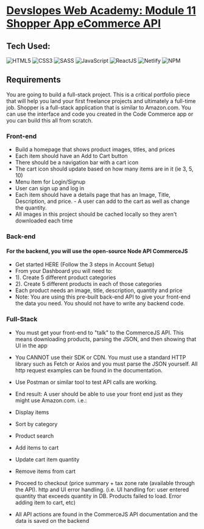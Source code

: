 # [Devslopes Web Academy: Module 11 Shopper App eCommerce API](https://basic-state-ecommerce.netlify.app/)

## Tech Used:
![HTML5](https://camo.githubusercontent.com/d63d473e728e20a286d22bb2226a7bf45a2b9ac6c72c59c0e61e9730bfe4168c/68747470733a2f2f696d672e736869656c64732e696f2f62616467652f48544d4c352d4533344632363f7374796c653d666f722d7468652d6261646765266c6f676f3d68746d6c35266c6f676f436f6c6f723d7768697465)
![CSS3](https://camo.githubusercontent.com/3a0f693cfa032ea4404e8e02d485599bd0d192282b921026e89d271aaa3d7565/68747470733a2f2f696d672e736869656c64732e696f2f62616467652f435353332d3135373242363f7374796c653d666f722d7468652d6261646765266c6f676f3d63737333266c6f676f436f6c6f723d7768697465)
![SASS](https://camo.githubusercontent.com/8849f369ac031cc842a4ab4248c7f7db6a4b593cad1f2d1c01d3aeb6f0f8dca7/68747470733a2f2f696d672e736869656c64732e696f2f62616467652f536173732d4343363639393f7374796c653d666f722d7468652d6261646765266c6f676f3d73617373266c6f676f436f6c6f723d7768697465)
![JavaScript](https://camo.githubusercontent.com/93c855ae825c1757f3426f05a05f4949d3b786c5b22d0edb53143a9e8f8499f6/68747470733a2f2f696d672e736869656c64732e696f2f62616467652f4a6176615363726970742d3332333333303f7374796c653d666f722d7468652d6261646765266c6f676f3d6a617661736372697074266c6f676f436f6c6f723d463744463145)
![ReactJS](https://camo.githubusercontent.com/268ac512e333b69600eb9773a8f80b7a251f4d6149642a50a551d4798183d621/68747470733a2f2f696d672e736869656c64732e696f2f62616467652f52656163742d3230323332413f7374796c653d666f722d7468652d6261646765266c6f676f3d7265616374266c6f676f436f6c6f723d363144414642)
![Netlify](https://camo.githubusercontent.com/92dde1e7c42c013a5fce4dfeee0843f06710bfd38a610885e33a273c7eca0d22/68747470733a2f2f696d672e736869656c64732e696f2f62616467652f4e65746c6966792d3030433742373f7374796c653d666f722d7468652d6261646765266c6f676f3d6e65746c696679266c6f676f436f6c6f723d7768697465)
![NPM](https://camo.githubusercontent.com/55037e0ff8e2c9df84ad631c3d0443a7316776ede7459a5872ccb336d7df2781/68747470733a2f2f696d672e736869656c64732e696f2f62616467652f6e706d2d4342333833373f7374796c653d666f722d7468652d6261646765266c6f676f3d6e706d266c6f676f436f6c6f723d7768697465)

## Requirements
You are going to build a full-stack project. This is a critical portfolio piece that will help you land your first freelance projects and ultimately a full-time job.
Shopper is a full-stack application that is similar to Amazon.com.
You can use the interface and code you created in the Code Commerce app or you can build this all from scratch.

### Front-end
- Build a homepage that shows product images, titles, and prices
- Each item should have an Add to Cart button
- There should be a navigation bar with a cart icon
- The cart icon should update based on how many items are in it (ie 3, 5, 10)
- Menu item for Login/Signup
- User can sign up and log in
- Each item should have a details page that has an Image, Title, Description, and price. - A user can add to the cart as well as change the quantity.
- All images in this project should be cached locally so they aren't downloaded each time

### Back-end
#### For the backend, you will use the open-source Node API CommerceJS
- Get started HERE (Follow the 3 steps in Account Setup)
- From your Dashboard you will need to:
- 1). Create 5 different product categories
- 2). Create 5 different products in each of those categories
- Each product needs an image, title, description, quantity and price
- Note: You are using this pre-built back-end API to give your front-end the data you need. You should not have to write any backend code.

### Full-Stack
- You must get your front-end to "talk" to the CommerceJS API. This means downloading products, parsing the JSON, and then showing that UI in the app
- You CANNOT use their SDK or CDN. You must use a standard HTTP library such as Fetch or Axios and you must parse the JSON yourself. All http request examples can be found in the documentation.
- Use Postman or similar tool to test API calls are working.
- End result: A user should be able to use your front end just as they might use Amazon.com. i.e.:

- Display items
- Sort by category
- Product search
- Add items to cart
- Update cart item quantity
- Remove items from cart
- Proceed to checkout (price summary + tax zone rate (available through the API).
http and UI error handling. (i.e. UI handling for: user entered quantity that exceeds quantity in DB. Products failed to load. Error adding item to cart, etc)
- All API actions are found in the CommerceJS API documentation and the data is saved on the backend
